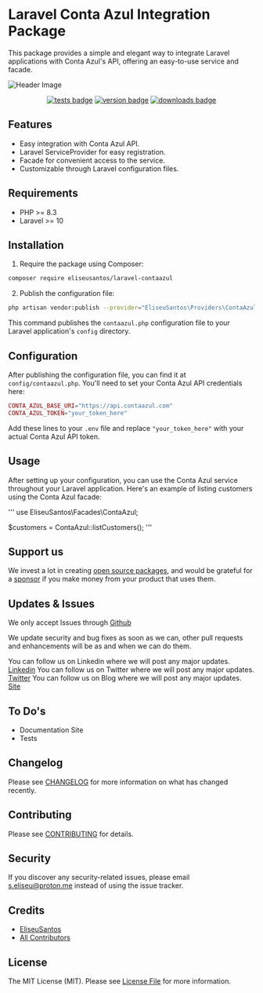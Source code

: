 # Laravel Conta Azul Integration Package
This package provides a simple and elegant way to integrate Laravel applications with Conta Azul's API, offering an easy-to-use service and facade.

![Header Image](https://github.com/EliseuSantos/.github/header.png)

<p align="center">
 <a href="https://github.com/EliseuSantos/laravel-contaazul/actions?query=workflow%3ATests"><img src="https://github.com/EliseuSantos/laravel-contaazul/workflows/Tests/badge.svg" style="max-width:100%;"  alt="tests badge"></a>
 <a href="https://packagist.org/packages/eliseusantos/laravel-contaazul"><img src="https://img.shields.io/packagist/v/macsidigital/laravel-contaazul.svg?style=flat-square" alt="version badge"/></a>
 <a href="https://packagist.org/packages/eliseusantos/laravel-contaazul"><img src="https://img.shields.io/packagist/dt/macsidigital/laravel-contaazul.svg?style=flat-square" alt="downloads badge"/></a>
</p>

## Features

- Easy integration with Conta Azul API.
- Laravel ServiceProvider for easy registration.
- Facade for convenient access to the service.
- Customizable through Laravel configuration files.

## Requirements

- PHP >= 8.3
- Laravel >= 10

## Installation

1. Require the package using Composer:

```bash
composer require eliseusantos/laravel-contaazul
```

2. Publish the configuration file:

```bash
php artisan vendor:publish --provider="EliseuSantos\Providers\ContaAzulServiceProvider"
```

This command publishes the `contaazul.php` configuration file to your Laravel application's `config` directory.

## Configuration

After publishing the configuration file, you can find it at `config/contaazul.php`. You'll need to set your Conta Azul API credentials here:

```php
CONTA_AZUL_BASE_URI="https://api.contaazul.com"
CONTA_AZUL_TOKEN="your_token_here"
```

Add these lines to your `.env` file and replace `"your_token_here"` with your actual Conta Azul API token.

## Usage

After setting up your configuration, you can use the Conta Azul service throughout your Laravel application. Here's an example of listing customers using the Conta Azul facade:

'''
use EliseuSantos\Facades\ContaAzul;

$customers = ContaAzul::listCustomers();
'''

## Support us

We invest a lot in creating [open source packages](https://macsidigital.co.uk/open-source), and would be grateful for a [sponsor](https://github.com/sponsors/MacsiDigital) if you make money from your product that uses them.

## Updates & Issues

We only accept Issues through [Github](https://github.com/EliseuSantos/laravel-contaazul)

We update security and bug fixes as soon as we can, other pull requests and enhancements will be as and when we can do them.

You can follow us on Linkedin where we will post any major updates. [Linkedin](https://www.linkedin.com/in/eliseusantos)
You can follow us on Twitter where we will post any major updates. [Twitter](https://twitter.com/Eliseu__Santos)
You can follow us on Blog where we will post any major updates. [Site](https://infoneeded.ghost.io)

## To Do's

- Documentation Site
- Tests

## Changelog

Please see [CHANGELOG](CHANGELOG.md) for more information on what has changed recently.

## Contributing

Please see [CONTRIBUTING](CONTRIBUTING.md) for details.

## Security

If you discover any security-related issues, please email [s.eliseu@proton.me](mailto:info@macsi.co.uk) instead of using the issue tracker.

## Credits

- [EliseuSantos](https://github.com/EliseuSantos)
- [All Contributors](../../contributors)

## License

The MIT License (MIT). Please see [License File](LICENSE.md) for more information.
